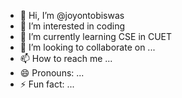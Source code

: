 - 👋 Hi, I’m @joyontobiswas
- 👀 I’m interested in coding
- 🌱 I’m currently learning CSE in CUET
- 💞️ I’m looking to collaborate on ...
- 📫 How to reach me ...
- 😄 Pronouns: ...
- ⚡ Fun fact: ...

<!---
joyontobiswas/joyontobiswas is a ✨ special ✨ repository because its `README.md` (this file) appears on your GitHub profile.
You can click the Preview link to take a look at your changes.
--->
